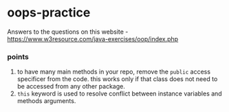 # oops-practice

Answers to the questions on this website - <https://www.w3resource.com/java-exercises/oop/index.php>


### points
1) to have many main methods in your repo, remove the `public` access specificer from the code. this works only if that class does not need to be accessed from any other package.
2) `this` keyword is used to resolve conflict between instance variables and methods arguments.
